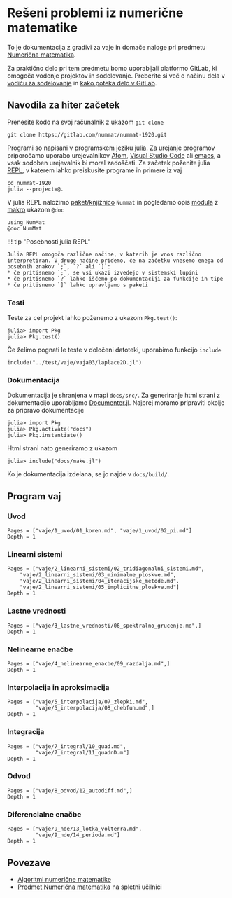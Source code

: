 # Rešeni problemi iz numerične matematike

To je dokumentacija z gradivi za vaje in domače naloge pri predmetu [Numerična matematika](https://ucilnica.fri.uni-lj.si/1920/course/view.php?id=117).

Za praktično delo pri tem predmetu bomo uporabljali platformo GitLab, ki omogoča
vodenje projektov in sodelovanje. Preberite si več o načinu dela v [vodiču za sodelovanje](contributing.md) in 
[kako poteka delo v GitLab](workflow.md).

## Navodila za hiter začetek

Prenesite kodo na svoj računalnik z ukazom `git clone`

    git clone https://gitlab.com/nummat/nummat-1920.git

Programi so napisani v programskem jeziku [julia](https://julialang.org/). Za urejanje programov priporočamo uporabo urejevalnikov [Atom](https://atom.io/), [Visual Studio Code](https://code.visualstudio.com/) ali [emacs](https://www.gnu.org/software/emacs/), a vsak sodoben urejevalnik bi moral zadoščati. Za začetek poženite julia [REPL](https://en.wikipedia.org/wiki/Read%E2%80%93eval%E2%80%93print_loop), v katerem lahko preiskusite programe in primere iz vaj

    cd nummat-1920
    julia --project=@.

V julia REPL naložimo [paket/knjižnico](https://docs.julialang.org/en/v1/stdlib/Pkg/) `Nummat` in pogledamo opis  [modula](https://docs.julialang.org/en/v1/manual/modules/) z [makro](https://docs.julialang.org/en/v1/manual/metaprogramming/#man-macros-1) ukazom `@doc`

```@repl
using NumMat
@doc NumMat
```

!!! tip "Posebnosti julia REPL"

    Julia REPL omogoča različne načine, v katerih je vnos različno interpretiran. V druge načine pridemo, če na začetku vnesemo enega od posebnih znakov `;`, `?` ali `]`:
    * če pritisnemo `;`, se vsi ukazi izvedejo v sistemski lupini
    * če pritisnemo `?` lahko iščemo po dokumentaciji za funkcije in tipe
    * če pritisnemo `]` lahko upravljamo s paketi

### Testi

Teste za cel projekt lahko poženemo z ukazom `Pkg.test()`:

```julia-repl
julia> import Pkg
julia> Pkg.test()
```

Če želimo pognati le teste v določeni datoteki, uporabimo funkcijo `include`

```julia-repl
include("../test/vaje/vaja03/laplace2D.jl")
```

### Dokumentacija

Dokumentacija je shranjena v mapi `docs/src/`. Za generiranje html strani z dokumentacijo uporabljamo [Documenter.jl](ttps://juliadocs.github.io/Documenter.jl). Najprej moramo pripraviti okolje za pripravo dokumentacije

```julia-repl
julia> import Pkg
julia> Pkg.activate("docs")
julia> Pkg.instantiate()
```

Html strani nato generiramo z ukazom

```julia-repl
julia> include("docs/make.jl")
```

Ko je dokumentacija izdelana, se jo najde v `docs/build/`.

## Program vaj

### Uvod

```@contents
Pages = ["vaje/1_uvod/01_koren.md", "vaje/1_uvod/02_pi.md"]
Depth = 1
```

### Linearni sistemi

```@contents
Pages = ["vaje/2_linearni_sistemi/02_tridiagonalni_sistemi.md",
    "vaje/2_linearni_sistemi/03_minimalne_ploskve.md",
    "vaje/2_linearni_sistemi/04_iteracijske_metode.md",
    "vaje/2_linearni_sistemi/05_implicitne_ploskve.md"]
Depth = 1
```

### Lastne vrednosti

```@contents
Pages = ["vaje/3_lastne_vrednosti/06_spektralno_grucenje.md",]
Depth = 1
```

### Nelinearne enačbe

```@contents
Pages = ["vaje/4_nelinearne_enacbe/09_razdalja.md",]
Depth = 1
```

### Interpolacija in aproksimacija

```@contents
Pages = ["vaje/5_interpolacija/07_zlepki.md",
         "vaje/5_interpolacija/08_chebfun.md",]
Depth = 1
```

### Integracija

```@contents
Pages = ["vaje/7_integral/10_quad.md",
         "vaje/7_integral/11_quadnD.m"]
Depth = 1
```

### Odvod

```@contents
Pages = ["vaje/8_odvod/12_autodiff.md",]
Depth = 1
```

### Diferencialne enačbe

```@contents
Pages = ["vaje/9_nde/13_lotka_volterra.md",
         "vaje/9_nde/14_perioda.md"]
Depth = 1
```

## Povezave

* [Algoritmi numerične matematike](http://matematika.fri.uni-lj.si/nm/alg/)
* [Predmet Numerična matematika](https://ucilnica.fri.uni-lj.si/course/view.php?id=117) na spletni učilnici